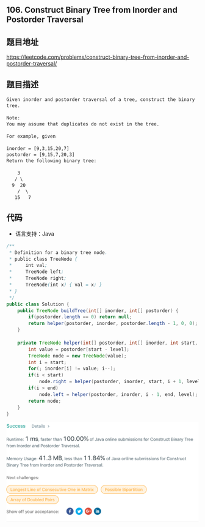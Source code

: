 ## 106. Construct Binary Tree from Inorder and Postorder Traversal

## 题目地址
https://leetcode.com/problems/construct-binary-tree-from-inorder-and-postorder-traversal/

## 题目描述
```
Given inorder and postorder traversal of a tree, construct the binary tree.

Note:
You may assume that duplicates do not exist in the tree.

For example, given

inorder = [9,3,15,20,7]
postorder = [9,15,7,20,3]
Return the following binary tree:

    3
   / \
  9  20
    /  \
   15   7
```


## 代码
* 语言支持：Java

```java
/**
 * Definition for a binary tree node.
 * public class TreeNode {
 *     int val;
 *     TreeNode left;
 *     TreeNode right;
 *     TreeNode(int x) { val = x; }
 * }
 */
public class Solution {
    public TreeNode buildTree(int[] inorder, int[] postorder) {
		if(postorder.length == 0) return null;
		return helper(postorder, inorder, postorder.length - 1, 0, 0);
	}
	
	private TreeNode helper(int[] postorder, int[] inorder, int start, int end, int level) {
		int value = postorder[start - level];
		TreeNode node = new TreeNode(value);
		int i = start;
		for(; inorder[i] != value; i--);
		if(i < start)
			node.right = helper(postorder, inorder, start, i + 1, level + 1);
		if(i > end)
			node.left = helper(postorder, inorder, i - 1, end, level);
		return node;
	}
}
```
![](../../static-file/problems/leetcode.com_problems_construct-binary-tree-from-inorder-and-postorder-traversal_submissions_.png)